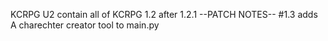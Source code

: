 KCRPG U2 contain all of KCRPG 1.2 after 1.2.1
      --PATCH NOTES--
#1.3 adds A charechter creator tool to main.py
